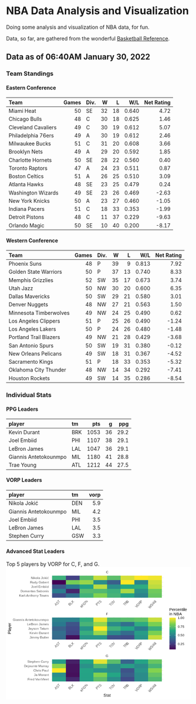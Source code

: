 # NBA Data Analysis and Visualization

Doing some analysis and visualization of NBA data, for fun.

Data, so far, are gathered from the wonderful [Basketball
Reference](https://www.basketball-reference.com/).

## Data as of 06:40AM January 30, 2022

### Team Standings

#### Eastern Conference

| Team                | Games | Div. |  W |  L |   W/L | Net Rating |
| :------------------ | ----: | :--- | -: | -: | ----: | ---------: |
| Miami Heat          |    50 | SE   | 32 | 18 | 0.640 |       4.72 |
| Chicago Bulls       |    48 | C    | 30 | 18 | 0.625 |       1.46 |
| Cleveland Cavaliers |    49 | C    | 30 | 19 | 0.612 |       5.07 |
| Philadelphia 76ers  |    49 | A    | 30 | 19 | 0.612 |       2.46 |
| Milwaukee Bucks     |    51 | C    | 31 | 20 | 0.608 |       3.66 |
| Brooklyn Nets       |    49 | A    | 29 | 20 | 0.592 |       1.85 |
| Charlotte Hornets   |    50 | SE   | 28 | 22 | 0.560 |       0.40 |
| Toronto Raptors     |    47 | A    | 24 | 23 | 0.511 |       0.87 |
| Boston Celtics      |    51 | A    | 26 | 25 | 0.510 |       3.09 |
| Atlanta Hawks       |    48 | SE   | 23 | 25 | 0.479 |       0.24 |
| Washington Wizards  |    49 | SE   | 23 | 26 | 0.469 |     \-2.63 |
| New York Knicks     |    50 | A    | 23 | 27 | 0.460 |     \-1.05 |
| Indiana Pacers      |    51 | C    | 18 | 33 | 0.353 |     \-1.99 |
| Detroit Pistons     |    48 | C    | 11 | 37 | 0.229 |     \-9.63 |
| Orlando Magic       |    50 | SE   | 10 | 40 | 0.200 |     \-8.17 |

#### Western Conference

| Team                   | Games | Div. |  W |  L |   W/L | Net Rating |
| :--------------------- | ----: | :--- | -: | -: | ----: | ---------: |
| Phoenix Suns           |    48 | P    | 39 |  9 | 0.813 |       7.92 |
| Golden State Warriors  |    50 | P    | 37 | 13 | 0.740 |       8.33 |
| Memphis Grizzlies      |    52 | SW   | 35 | 17 | 0.673 |       3.74 |
| Utah Jazz              |    50 | NW   | 30 | 20 | 0.600 |       6.35 |
| Dallas Mavericks       |    50 | SW   | 29 | 21 | 0.580 |       3.01 |
| Denver Nuggets         |    48 | NW   | 27 | 21 | 0.563 |       1.50 |
| Minnesota Timberwolves |    49 | NW   | 24 | 25 | 0.490 |       0.62 |
| Los Angeles Clippers   |    51 | P    | 25 | 26 | 0.490 |     \-1.24 |
| Los Angeles Lakers     |    50 | P    | 24 | 26 | 0.480 |     \-1.48 |
| Portland Trail Blazers |    49 | NW   | 21 | 28 | 0.429 |     \-3.68 |
| San Antonio Spurs      |    50 | SW   | 19 | 31 | 0.380 |     \-0.12 |
| New Orleans Pelicans   |    49 | SW   | 18 | 31 | 0.367 |     \-4.52 |
| Sacramento Kings       |    51 | P    | 18 | 33 | 0.353 |     \-5.32 |
| Oklahoma City Thunder  |    48 | NW   | 14 | 34 | 0.292 |     \-7.41 |
| Houston Rockets        |    49 | SW   | 14 | 35 | 0.286 |     \-8.54 |

### Individual Stats

#### PPG Leaders

| player                | tm  |  pts |  g |  ppg |
| :-------------------- | :-- | ---: | -: | ---: |
| Kevin Durant          | BRK | 1053 | 36 | 29.2 |
| Joel Embiid           | PHI | 1107 | 38 | 29.1 |
| LeBron James          | LAL | 1047 | 36 | 29.1 |
| Giannis Antetokounmpo | MIL | 1180 | 41 | 28.8 |
| Trae Young            | ATL | 1212 | 44 | 27.5 |

#### VORP Leaders

| player                | tm  | vorp |
| :-------------------- | :-- | ---: |
| Nikola Jokić          | DEN |  5.9 |
| Giannis Antetokounmpo | MIL |  4.2 |
| Joel Embiid           | PHI |  3.5 |
| LeBron James          | LAL |  3.5 |
| Stephen Curry         | GSW |  3.3 |

#### Advanced Stat Leaders

Top 5 players by VORP for C, F, and G.
![](README_files/figure-gfm/README-unnamed-chunk-7-1.png)<!-- -->

